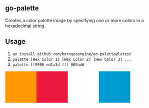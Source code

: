 ## go-palette

Creates a color palette image by specifying one or more colors in a hexadecimal string.

## Usage

1. `go install github.com/baroqueengine/go-palette@latest`
1. `palette [Hex Color 1] [Hex Color 2] [Hex Color 3] ...`
1. `palette ff9900 ed1a3d fff 009ad6`

![](/sample.png)
